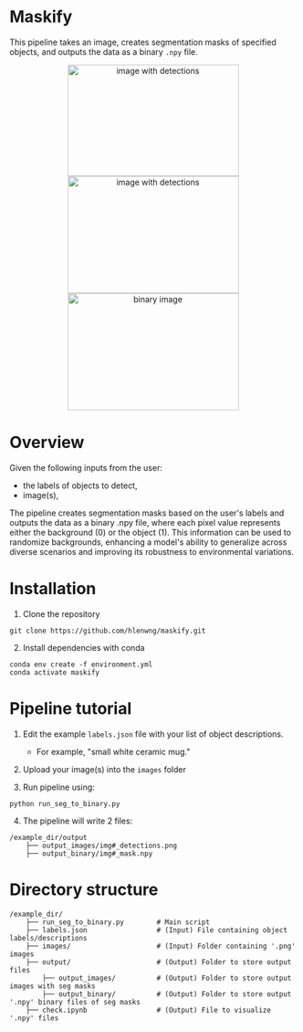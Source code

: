 # Maskify
This pipeline takes an image, creates segmentation masks of specified objects, and outputs the data as a binary `.npy` file.
<center>
  <img src="https://github.com/user-attachments/assets/2aa7e6e9-50c1-45f9-adb1-4c476ab5703b" alt="image with detections" width="300" height="195">
  <img src="https://github.com/user-attachments/assets/ae5aaeae-0f61-4f57-9eb1-d5d7659a1496" alt="image with detections" width="300" height="205">
  <img src="https://github.com/user-attachments/assets/f6d3a5b1-8014-415f-b701-1154a5c8fd1c" alt="binary image" width="300" height="205">
</center>

# Overview
Given the following inputs from the user:
- the labels of objects to detect,
- image(s),
  
The pipeline creates segmentation masks based on the user's labels and outputs the data as a binary .npy file, where each pixel value represents either the background (0) or the object (1). This information can be used to randomize backgrounds, enhancing a model's ability to generalize across diverse scenarios and improving its robustness to environmental variations.

# Installation
1. Clone the repository
```
git clone https://github.com/hlenwng/maskify.git
```
2. Install dependencies with conda
```
conda env create -f environment.yml
conda activate maskify
```

# Pipeline tutorial
1. Edit the example `labels.json` file with your list of object descriptions. 

   - For example, "small white ceramic mug."
2. Upload your image(s) into the `images` folder
3. Run pipeline using:
```
python run_seg_to_binary.py
```
4. The pipeline will write 2 files:
```
/example_dir/output
    ├── output_images/img#_detections.png                     
    ├── output_binary/img#_mask.npy       
```

# Directory structure
```
/example_dir/
    ├── run_seg_to_binary.py        # Main script
    ├── labels.json                 # (Input) File containing object labels/descriptions
    ├── images/                     # (Input) Folder containing '.png' images
    ├── output/                     # (Output) Folder to store output files
        ├── output_images/          # (Output) Folder to store output images with seg masks
        ├── output_binary/          # (Output) Folder to store output '.npy' binary files of seg masks
    ├── check.ipynb                 # (Output) File to visualize '.npy' files
```
